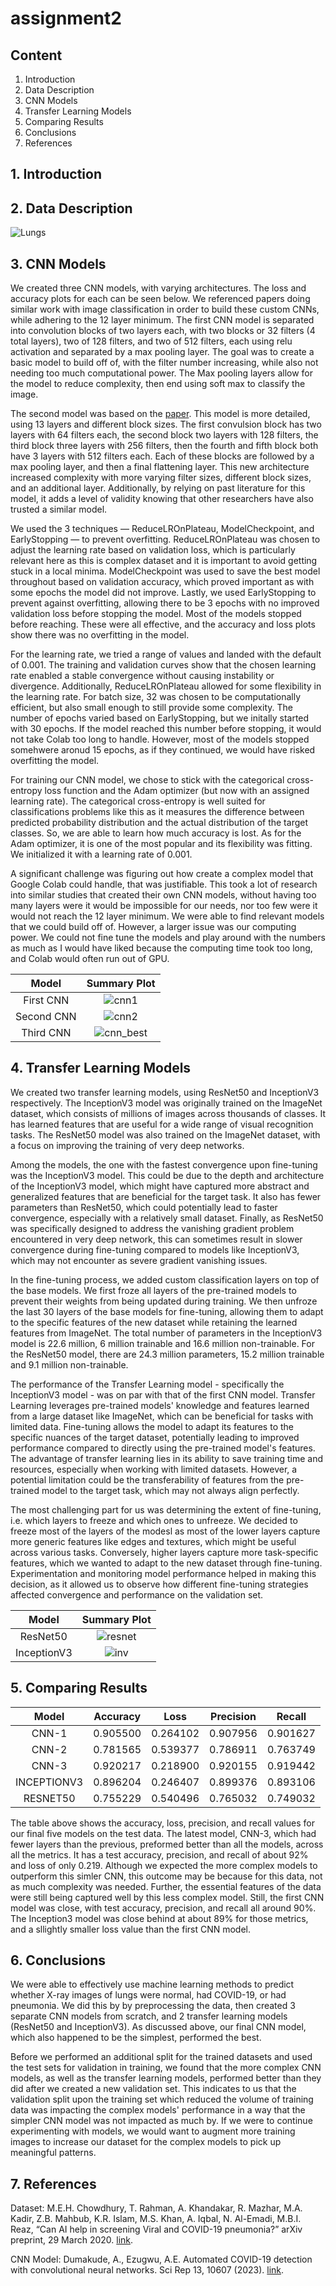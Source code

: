 # assignment2

## Content
1. Introduction
2. Data Description
3. CNN Models
4. Transfer Learning Models
5. Comparing Results
6. Conclusions
7. References

## 1. Introduction


## 2. Data Description
![Lungs](./visuals/lungs.png)

## 3. CNN Models
We created three CNN models, with varying architectures. The loss and accuracy plots for each can be seen below. We referenced papers doing similar work with image classification in order to build these custom CNNs, while adhering to the 12 layer minimum. The first CNN model is separated into convolution blocks of two layers each, with two blocks or 32 filters (4 total layers), two of 128 filters, and two of 512 filters, each using relu activation and separated by a max pooling layer. The goal was to create a basic model to build off of, with the filter number increasing, while also not needing too much computational power. The Max pooling layers allow for the model to reduce complexity, then end using soft max to classify the image.

The second model was based on the [paper](https://www.nature.com/articles/s41598-023-37743-4). This model is more detailed, using 13 layers and different block sizes. The first convulsion block has two layers with 64 filters each, the second block two layers with 128 filters, the third block three layers with 256 filters, then the fourth and fifth block both have 3 layers with 512 filters each. Each of these blocks are followed by a max pooling layer, and then a final flattening layer. This new architecture increased complexity with more varying filter sizes, different block sizes, and an additional layer. Additionally, by relying on past literature for this model, it adds a level of validity knowing that other researchers have also trusted a similar model.

We used the 3 techniques — ReduceLROnPlateau, ModelCheckpoint, and EarlyStopping — to prevent overfitting. ReduceLROnPlateau was chosen to adjust the learning rate based on validation loss, which is particularly relevant here as this is complex dataset and it is important to avoid getting stuck in a local minima. ModelCheckpoint was used to save the best model throughout based on validation accuracy, which proved important as with some epochs the model did not improve. Lastly, we used EarlyStopping to prevent against overfitting, allowing there to be 3 epochs with no improved validation loss before stopping the model. Most of the models stopped before reaching. These were all effective, and the accuracy and loss plots show there was no overfitting in the model.

For the learning rate, we tried a range of values and landed with the default of 0.001. The training and validation curves show that the chosen learning rate enabled a stable convergence without causing instability or divergence. Additionally, ReduceLROnPlateau allowed for some flexibility in the learning rate. For batch size, 32 was chosen to be computationally efficient, but also small enough to still provide some complexity. The number of epochs varied based on EarlyStopping, but we initally started with 30 epochs. If the model reached this number before stopping, it would not take Colab too long to handle. However, most of the models stopped somehwere aronud 15 epochs, as if they continued, we would have risked overfitting the model.

For training our CNN model, we chose to stick with the categorical cross-entropy loss function and the Adam optimizer (but now with an assigned learning rate). The categorical cross-entropy is well suited for classifications problems like this as it measures the difference between predicted probability distribution and the actual distribution of the target classes. So, we are able to learn how much accuracy is lost. As for the Adam optimizer, it is one of the most popular and its flexibility was fitting. We initialized it with a learning rate of 0.001.

A significant challenge was figuring out how create a complex model that Google Colab could handle, that was justifiable. This took a lot of research into similar studies that created their own CNN models, without having too many layers were it would be impossible for our needs, nor too few were it would not reach the 12 layer minimum. We were able to find relevant models that we could build off of. However, a larger issue was our computing power. We could not fine tune the models and play around with the numbers as much as I would have liked because the computing time took too long, and Colab would often run out of GPU.

|Model|Summary Plot|
|:-:|:-:|
|First CNN|![cnn1](./visuals/cnn1.png)
|Second CNN|![cnn2](./visuals/cnn2.png)
|Third CNN|![cnn_best](./visuals/cnn_best.png)

## 4. Transfer Learning Models
We created two transfer learning models, using ResNet50 and InceptionV3 respectively. The InceptionV3 model was originally trained on the ImageNet dataset, which consists of millions of images across thousands of classes. It has learned features that are useful for a wide range of visual recognition tasks. The ResNet50 model was also trained on the ImageNet dataset, with a focus on improving the training of very deep networks.

Among the models, the one with the fastest convergence upon fine-tuning was the InceptionV3 model. This could be due to the depth and architecture of the InceptionV3 model, which might have captured more abstract and generalized features that are beneficial for the target task. It also has fewer parameters than ResNet50, which could potentially lead to faster convergence, especially with a relatively small dataset. Finally, as ResNet50 was specifically designed to address the vanishing gradient problem encountered in very deep network, this can sometimes result in slower convergence during fine-tuning compared to models like InceptionV3, which may not encounter as severe gradient vanishing issues.

In the fine-tuning process, we added custom classification layers on top of the base models. We first froze all layers of the pre-trained models to prevent their weights from being updated during training. We then unfroze the last 30 layers of the base models for fine-tuning, allowing them to adapt to the specific features of the new dataset while retaining the learned features from ImageNet. The total number of parameters in the InceptionV3 model is 22.6 million, 6 million trainable and 16.6 million non-trainable. For the ResNet50 model, there are 24.3 million parameters, 15.2 million trainable and 9.1 million non-trainable.

The performance of the Transfer Learning model - specifically the InceptionV3 model - was on par with that of the first CNN model. Transfer Learning leverages pre-trained models' knowledge and features learned from a large dataset like ImageNet, which can be beneficial for tasks with limited data. Fine-tuning allows the model to adapt its features to the specific nuances of the target dataset, potentially leading to improved performance compared to directly using the pre-trained model's features. The advantage of transfer learning lies in its ability to save training time and resources, especially when working with limited datasets. However, a potential limitation could be the transferability of features from the pre-trained model to the target task, which may not always align perfectly.

The most challenging part for us was determining the extent of fine-tuning, i.e. which layers to freeze and which ones to unfreeze. We decided to freeze most of the layers of the modesl as most of the lower layers capture more generic features like edges and textures, which might be useful across various tasks. Conversely, higher layers capture more task-specific features, which we wanted to adapt to the new dataset through fine-tuning. Experimentation and monitoring model performance helped in making this decision, as it allowed us to observe how different fine-tuning strategies affected convergence and performance on the validation set.

|Model|Summary Plot|
|:-:|:-:|
|ResNet50|![resnet](./visuals/cnn1.png)
|InceptionV3|![inv](./visuals/cnn2.png)

## 5. Comparing Results
|Model|Accuracy|Loss|Precision|Recall|
|:-:|:-:|:-:|:-:|:-:|
|CNN-1 | 0.905500 | 0.264102 |  0.907956 | 0.901627|
|CNN-2 | 0.781565 | 0.539377 |  0.786911 | 0.763749|
|CNN-3 | 0.920217 | 0.218900 |  0.920155 | 0.919442|
|INCEPTIONV3 | 0.896204 | 0.246407 |  0.899376 | 0.893106|
|RESNET50 | 0.755229 | 0.540496 |  0.765032 | 0.749032|

The table above shows the accuracy, loss, precision, and recall values for our final five models on the test data. The latest model, CNN-3, which had fewer layers than the previous, preformed better than all the models, across all the metrics. It has a test accuracy, precision, and recall of about 92% and loss of only 0.219. Although we expected the more complex models to outperform this simler CNN, this outcome may be because for this data, not as much complexity was needed. Further, the essential features of the data were still being captured well by this less complex model. Still, the first CNN model was close, with test accuracy, precision, and recall all around 90%. The Inception3 model was close behind at about 89% for those metrics, and a sllightly smaller loss value than the first CNN model. 

## 6. Conclusions
We were able to effectively use machine learning methods to predict whether X-ray images of lungs were normal, had COVID-19, or had pneumonia. We did this by by preprocessing the data, then created 3 separate CNN models from scratch, and 2 transfer learning models (ResNet50 and InceptionV3). As discussed above, our final CNN model, which also happened to be the simplest, performed the best.

Before we performed an additional split for the trained datasets and used the test sets for validation in training, we found that the more complex CNN models, as well as the transfer learning models, performed better than they did after we created a new validation set. This indicates to us that the validation split upon the training set which reduced the volume of training data was impacting the complex models' performance in a way that the simpler CNN model was not impacted as much by. If we were to continue experimenting with models, we would want to augment more training images to increase our dataset for the complex models to pick up meaningful patterns.

## 7. References
Dataset: M.E.H. Chowdhury, T. Rahman, A. Khandakar, R. Mazhar, M.A. Kadir, Z.B. Mahbub, K.R. Islam, M.S. Khan, A. Iqbal, N. Al-Emadi, M.B.I. Reaz, “Can AI help in screening Viral and COVID-19 pneumonia?” arXiv preprint, 29 March 2020. [link](https://arxiv.org/abs/2003.13145). 

CNN Model: Dumakude, A., Ezugwu, A.E. Automated COVID-19 detection with convolutional neural networks. Sci Rep 13, 10607 (2023). [link](https://doi.org/10.1038/s41598-023-37743-4).
